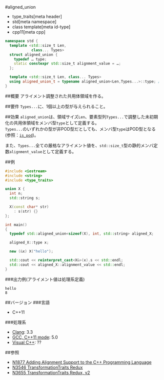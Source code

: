 #aligned_union
* type_traits[meta header]
* std[meta namespace]
* class template[meta id-type]
* cpp11[meta cpp]

```cpp
namespace std {
  template <std::size_t Len,
            class... Types>
  struct aligned_union {
    typedef … type;
	static constexpr std::size_t alignment_value = …;
  };

  template <std::size_t Len, class... Types>
  using aligned_union_t = typename aligned_union<Len,Types...>::type; // C++14
}
```

##概要
アライメント調整された共用体領域を作る。


##要件
`Types...`に、1個以上の型が与えられること。


##効果
`aligned_union`は、領域サイズ`Len`、要素型列`Types...`で調整した未初期化の共用体領域をメンバ型`type`として定義する。  
`Types...`のいずれかの型が非POD型だとしても、メンバ型`type`はPOD型となる(参照：[`is_pod`](is_pod.md))。  

また、`Types...`全ての厳格なアライメント値を、`std::size_t`型の静的メンバ定数`alignment_value`として定義する。

##例
```cpp
#include <iostream>
#include <string>
#include <type_traits>

union X {
  int n;
  std::string s;

  X(const char* str)
    : s(str) {}
};

int main()
{
  typedef std::aligned_union<sizeof(X), int, std::string> aligned_X;

  aligned_X::type x;

  new (&x) X("hello");

  std::cout << reinterpret_cast<X&>(x).s << std::endl;
  std::cout << aligned_X::alignment_value << std::endl;
}
```

###出力例(アライメント値は処理系定義)
```
hello
8
```

##バージョン
###言語
- C++11

###処理系
- [Clang](/implementation.md#clang): 3.3
- [GCC, C++11 mode](/implementation.md#gcc): 5.0
- [Visual C++](/implementation.md#visual_cpp): ??


##参照
- [N1877 Adding Alignment Support to the C++ Programming Language](http://www.open-std.org/jtc1/sc22/wg21/docs/papers/2005/n1877.pdf)
- [N3546 TransformationTraits Redux](http://www.open-std.org/jtc1/sc22/wg21/docs/papers/2013/n3546.pdf)
- [N3655 TransformationTraits Redux, v2](http://www.open-std.org/jtc1/sc22/wg21/docs/papers/2013/n3655.pdf)

